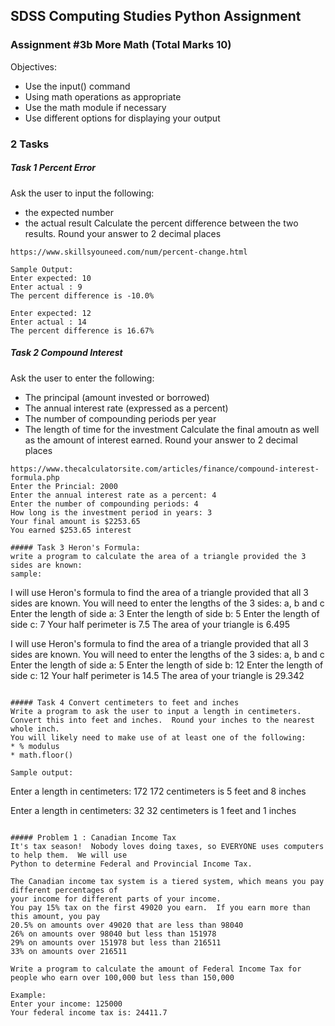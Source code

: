 ## SDSS Computing Studies Python Assignment
### Assignment #3b More Math (Total Marks 10)

Objectives:
* Use the input() command
* Using math operations as appropriate
* Use the math module if necessary
* Use different options for displaying your output


### 2 Tasks

##### Task 1 Percent Error
Ask the user to input the following:
* the expected number
* the actual result
Calculate the percent difference between the two results. Round your answer to 2 decimal places

```
https://www.skillsyouneed.com/num/percent-change.html

Sample Output:
Enter expected: 10
Enter actual : 9
The percent difference is -10.0%

Enter expected: 12
Enter actual : 14
The percent difference is 16.67%
```

##### Task 2 Compound Interest
Ask the user to enter the following:
* The principal (amount invested or borrowed)
* The annual interest rate (expressed as a percent)
* The number of compounding periods per year
* The length of time for the investment
Calculate the final amoutn as well as the amount of interest earned. Round your answer to 2 decimal places

```
https://www.thecalculatorsite.com/articles/finance/compound-interest-formula.php
Enter the Princial: 2000
Enter the annual interest rate as a percent: 4
Enter the number of compounding periods: 4
How long is the investment period in years: 3
Your final amount is $2253.65
You earned $253.65 interest

##### Task 3 Heron's Formula:
write a program to calculate the area of a triangle provided the 3 sides are known:
sample:
```
I will use Heron's formula to find the area of a triangle provided that all 3 sides are known.
You will need to enter the lengths of the 3 sides: a, b and c
Enter the length of side a: 3
Enter the length of side b: 5
Enter the length of side c: 7
Your half perimeter is 7.5
The area of your triangle is 6.495

I will use Heron's formula to find the area of a triangle provided that all 3 sides are known.
You will need to enter the lengths of the 3 sides: a, b and c
Enter the length of side a: 5
Enter the length of side b: 12
Enter the length of side c: 12
Your half perimeter is 14.5
The area of your triangle is 29.342
```

##### Task 4 Convert centimeters to feet and inches
Write a program to ask the user to input a length in centimeters. Convert this into feet and inches.  Round your inches to the nearest whole inch.
You will likely need to make use of at least one of the following:
* % modulus
* math.floor()

Sample output:
```
Enter a length in centimeters: 172
172 centimeters is 5 feet and 8 inches

Enter a length in centimeters: 32
32 centimeters is 1 feet and 1 inches
```

##### Problem 1 : Canadian Income Tax
It's tax season!  Nobody loves doing taxes, so EVERYONE uses computers to help them.  We will use
Python to determine Federal and Provincial Income Tax.

The Canadian income tax system is a tiered system, which means you pay different percentages of
your income for different parts of your income.
You pay 15% tax on the first 49020 you earn.  If you earn more than this amount, you pay
20.5% on amounts over 49020 that are less than 98040
26% on amounts over 98040 but less than 151978
29% on amounts over 151978 but less than 216511
33% on amounts over 216511

Write a program to calculate the amount of Federal Income Tax for people who earn over 100,000 but less than 150,000

Example:
Enter your income: 125000
Your federal income tax is: 24411.7
